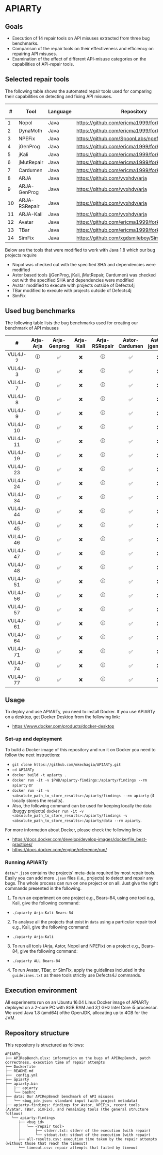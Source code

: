 # APIARTy

## Goals

* Execution of 14 repair tools on API misuses extracted from three bug benchmarks.
* Comparison of the repair tools on their effectiveness and efficiency on repairing API misuses.
* Examination of the effect of different API-misuse categories on the capabilities of API-repair tools.

## Selected repair tools

The following table shows the automated repair tools used for comparing their capabilities on detecting and fixing API misuses.

| #  | Tool             | Language | Repository                             | Checkout SHA |
| -- | ---------------  | -------- | -------------------------------------  | ------------ |
| 1  | Nopol            | Java     | <https://github.com/ericma1999/forked_nopol.git>*    | 8cb3676|
| 2  | DynaMoth         | Java     | <https://github.com/ericma1999/forked_nopol.git>*     | 8cb3676     |
| 3  | NPEFix           | Java     | <https://github.com/SpoonLabs/npefix>    | -      |
| 4  | jGenProg         | Java     | <https://github.com/ericma1999/forked-astor.git>*     | 5bf2e83      |
| 5  | jKali            | Java     | <https://github.com/ericma1999/forked-astor.git>*     | 5bf2e83      |
| 6  | jMutRepair       | Java     | <https://github.com/ericma1999/forked-astor.git>*    | 5bf2e83      |
| 7  | Cardumen         | Java     | <https://github.com/ericma1999/forked-astor.git>*     | 5bf2e83      |
| 8  | ARJA             | Java     | <https://github.com/yyxhdy/arja>         | 3e01305      |
| 9  | ARJA-GenProg     | Java     | <https://github.com/yyxhdy/arja>         | 3e01305      |
| 10 | ARJA-RSRepair    | Java     | <https://github.com/yyxhdy/arja>         | 3e01305      |
| 11 | ARJA-Kali        | Java     | <https://github.com/yyxhdy/arja>         | 3e01305      |
| 12 | Avatar           | Java     | <https://github.com/ericma1999/forked_avatar.git>*   | 49389fd     |
| 13 | TBar             | Java     | <https://github.com/ericma1999/forked_tbar.git>*     | 4b5d42f     |
| 14 | SimFix           | Java     | <https://github.com/xgdsmileboy/SimFix>  | -      |

Below are the tools that were modified to work with Java 1.8 which our bug projects require

* Nopol was checked out with the specified SHA and dependencies were modified
* Astor based tools (jGenProg, jKali, jMutRepair, Cardumen) was checked out with the specified SHA and dependencies were modified
* Avatar modified to execute with projects outside of Defects4j
* TBar modified to execute with projects outside of Defects4j
* SimFix

## Used bug benchmarks

The following table lists the bug benchmarks used for creating our benchmark of API misuses

| # | Arja-Arja | Arja-Genprog | Arja-Kali | Arja-RSRepair | Astor-Cardumen | Astor-jgenprog | Astor-jKali | Astor-jMutRepair | Dynamoth | Nopol | Tbar | Avatar | SimFix
|    :---:   |     :---:      |   :---:  |    :---:   |     :---:      |   :---: |    :---:   |     :---:      |   :---: |    :---:   |     :---:      |   :---:   | :---:   | :---:   |
| VUL4J-2   | :clock1230:     | :white_check_mark:    | :x: | :clock1230:     | :white_check_mark:    | :x: | :clock1230:     | :white_check_mark:    | :x: | :clock1230:     | :white_check_mark:    | :x: | :x:
| VUL4J-3   | :clock1230:     | :white_check_mark:    | :x: | :clock1230:     | :white_check_mark:    | :x: | :clock1230:     | :white_check_mark:    | :x: | :clock1230:     | :white_check_mark:    | :x: | :x:
| VUL4J-7   | :clock1230:     | :white_check_mark:    | :x: | :clock1230:     | :white_check_mark:    | :x: | :clock1230:     | :white_check_mark:    | :x: | :clock1230:     | :white_check_mark:    | :x: | :x:
| VUL4J-8   | :clock1230:     | :white_check_mark:    | :x: | :clock1230:     | :white_check_mark:    | :x: | :clock1230:     | :white_check_mark:    | :x: | :clock1230:     | :white_check_mark:    | :x: | :x:
| VUL4J-9   | :clock1230:     | :white_check_mark:    | :x: | :clock1230:     | :white_check_mark:    | :x: | :clock1230:     | :white_check_mark:    | :x: | :clock1230:     | :white_check_mark:    | :x: | :x:
| VUL4J-10   | :clock1230:     | :white_check_mark:    | :x: | :clock1230:     | :white_check_mark:    | :x: | :clock1230:     | :white_check_mark:    | :x: | :clock1230:     | :white_check_mark:    | :x: | :x:
| VUL4J-11   | :clock1230:     | :white_check_mark:    | :x: | :clock1230:     | :white_check_mark:    | :x: | :clock1230:     | :white_check_mark:    | :x: | :clock1230:     | :white_check_mark:    | :x: | :x:
| VUL4J-19   | :clock1230:     | :white_check_mark:    | :x: | :clock1230:     | :white_check_mark:    | :x: | :clock1230:     | :white_check_mark:    | :x: | :clock1230:     | :white_check_mark:    | :x: | :x:
| VUL4J-23   | :clock1230:     | :white_check_mark:    | :x: | :clock1230:     | :white_check_mark:    | :x: | :clock1230:     | :white_check_mark:    | :x: | :clock1230:     | :white_check_mark:    | :x: | :x:
| VUL4J-24   | :clock1230:     | :white_check_mark:    | :x: | :clock1230:     | :white_check_mark:    | :x: | :clock1230:     | :white_check_mark:    | :x: | :clock1230:     | :white_check_mark:    | :x: | :x:
| VUL4J-34   | :clock1230:     | :white_check_mark:    | :x: | :clock1230:     | :white_check_mark:    | :x: | :clock1230:     | :white_check_mark:    | :x: | :clock1230:     | :white_check_mark:    | :x: | :x:
| VUL4J-44   | :clock1230:     | :white_check_mark:    | :x: | :clock1230:     | :white_check_mark:    | :x: | :clock1230:     | :white_check_mark:    | :x: | :clock1230:     | :white_check_mark:    | :x: | :x:
| VUL4J-45   | :clock1230:     | :white_check_mark:    | :x: | :clock1230:     | :white_check_mark:    | :x: | :clock1230:     | :white_check_mark:    | :x: | :clock1230:     | :white_check_mark:    | :x: | :x:
| VUL4J-46   | :clock1230:     | :white_check_mark:    | :x: | :clock1230:     | :white_check_mark:    | :x: | :clock1230:     | :white_check_mark:    | :x: | :clock1230:     | :white_check_mark:    | :x: | :x:
| VUL4J-47   | :clock1230:     | :white_check_mark:    | :x: | :clock1230:     | :white_check_mark:    | :x: | :clock1230:     | :white_check_mark:    | :x: | :clock1230:     | :white_check_mark:    | :x: | :x:
| VUL4J-48   | :clock1230:     | :white_check_mark:    | :x: | :clock1230:     | :white_check_mark:    | :x: | :clock1230:     | :white_check_mark:    | :x: | :clock1230:     | :white_check_mark:    | :x: | :x:
| VUL4J-51   | :clock1230:     | :white_check_mark:    | :x: | :clock1230:     | :white_check_mark:    | :x: | :clock1230:     | :white_check_mark:    | :x: | :clock1230:     | :white_check_mark:    | :x: | :x:
| VUL4J-56   | :clock1230:     | :white_check_mark:    | :x: | :clock1230:     | :white_check_mark:    | :x: | :clock1230:     | :white_check_mark:    | :x: | :clock1230:     | :white_check_mark:    | :x: | :x:
| VUL4J-57   | :clock1230:     | :white_check_mark:    | :x: | :clock1230:     | :white_check_mark:    | :x: | :clock1230:     | :white_check_mark:    | :x: | :clock1230:     | :white_check_mark:    | :x: | :x:
| VUL4J-61   | :clock1230:     | :white_check_mark:    | :x: | :clock1230:     | :white_check_mark:    | :x: | :clock1230:     | :white_check_mark:    | :x: | :clock1230:     | :white_check_mark:    | :x: | :x:
| VUL4J-64   | :clock1230:     | :white_check_mark:    | :x: | :clock1230:     | :white_check_mark:    | :x: | :clock1230:     | :white_check_mark:    | :x: | :clock1230:     | :white_check_mark:    | :x: | :x:
| VUL4J-71   | :clock1230:     | :white_check_mark:    | :x: | :clock1230:     | :white_check_mark:    | :x: | :clock1230:     | :white_check_mark:    | :x: | :clock1230:     | :white_check_mark:    | :x: | :x:
| VUL4J-74   | :clock1230:     | :white_check_mark:    | :x: | :clock1230:     | :white_check_mark:    | :x: | :clock1230:     | :white_check_mark:    | :x: | :clock1230:     | :white_check_mark:    | :x: | :x:
| VUL4J-77   | :clock1230:     | :white_check_mark:    | :x: | :clock1230:     | :white_check_mark:    | :x: | :clock1230:     | :white_check_mark:    | :x: | :clock1230:     | :white_check_mark:    | :x: | :x:

## Usage

To deploy and use APIARTy, you need to install Docker. If you use APIARTy on a desktop, get Docker Desktop from the following link:

* <https://www.docker.com/products/docker-desktop>

### Set-up and deployment

To build a Docker image of this repository and run it on Docker you need to follow the next instructions:

* `git clone https://github.com/mkechagia/APIARTy.git`
* `cd APIARTy`
* `docker build -t apiarty .`
* `docker run -it -v $PWD/apiarty-findings:/apiarty/findings --rm apiarty` or
* `docker run -it -v <absolute_path_to_store_results>:/apiarty/findings --rm apiarty` (it locally stores the results).
* Also, the following command can be used for keeping locally the data (buggy projects) `docker run -it -v <absolute_path_to_store_results>:/apiarty/findings -v <absolute_path_to_store_results>:/apiarty/data --rm apiarty`.

For more information about Docker, please check the following links:

* <https://docs.docker.com/develop/develop-images/dockerfile_best-practices/>
* <https://docs.docker.com/engine/reference/run/>

### Running APIARTy

`data/*.json` contains the projects' meta-data required by most repair tools. Easily you can add more `.json` files (i.e., projects) to detect and repair any bugs. The whole process can run on one project or on all. Just give the right commands presented in the following.

1. To run an experiment on one project e.g., Bears-84, using one tool e.g., Kali, give the following command:

* `./apiarty Arja-Kali Bears-84`

2. To analyse all the projects that exist in `data` using a particular repair tool e.g., Kali, give the following command:

* `./apiarty Arja-Kali`

3. To run all tools (Arja, Astor, Nopol and NPEFix) on a project e.g., Bears-84, give the following command:

* `./apiarty ALL Bears-84`

4. To run Avatar, TBar, or SimFix, apply the guidelines included in the `guidelines.txt` as these tools strictly use Defects4J commands.

## Execution environment

All experiments run on an Ubuntu 16.04 Linux Docker image of APIARTy
deployed on a 2-core PC with 8GB RAM and 3,1 GHz Intel Core i5 processor.
We used Java 1.8 (amd64) ofthe OpenJDK, allocating up to 4GB for the JVM.

## Repository structure

This repository is structured as follows:

```
APIARTy
├── APIRepBench.xlsx: information on the bugs of APIRepBench, patch correctness, execution time of repair attempts
├── Dockerfile
├── README.md
├── _config.yml
├── apiarty
├── apiarty.bin
│   ├── apiarty
│   └── bashrc
├── data: Our APIRepBench benchmark of API misuses
│   └── <bug_id>.json: standard input (with project metadata)
├── apiarty-findings: findings for Astor, NPEFix, recent tools (Avatar, TBar, SimFix), and remaining tools (the general structure follows)
   └── apiarty-findings
      ├── <bug_id>
      │   └── <repair tool>
      │       ├── stderr.txt: stderr of the execution (with repair)
      │       └── stdout.txt: stdout of the execution (with repair)
      ├── all-results.csv: execution time taken by the repair attempts (without those that reach the timeout)
      └── timeout.csv: repair attempts that failed by timeout
```
